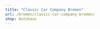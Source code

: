 ```yaml
---
title: "Classic Car Company Bremen"
url: /bremen/classic-car-company-bremen/
shop: Autohaus
---
```

